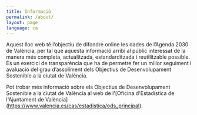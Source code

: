 ```yaml
---
title: Informació
permalink: /about/
layout: page
language: ca
---
```



Aquest lloc web té l’objectiu de difondre online les dades de l’Agenda 2030 de València, per tal que 
aquesta informació arribi al públic interessat de la manera més completa, actualitzada, estandarditzada i 
reutilitzable possible. És un exercici de transparència que ha de permetre fer un millor seguiment i 
avaluació del grau d’assoliment dels Objectius de Desenvolupament Sostenible a la ciutat de València.

Pot trobar més informació sobre els Objectius de Desenvolupament Sostenible a la ciutat de València al web 
de l'[Oficina d'Estadística de l'Ajuntament de València]
(https://www.valencia.es/cas/estadistica/ods_principal).
